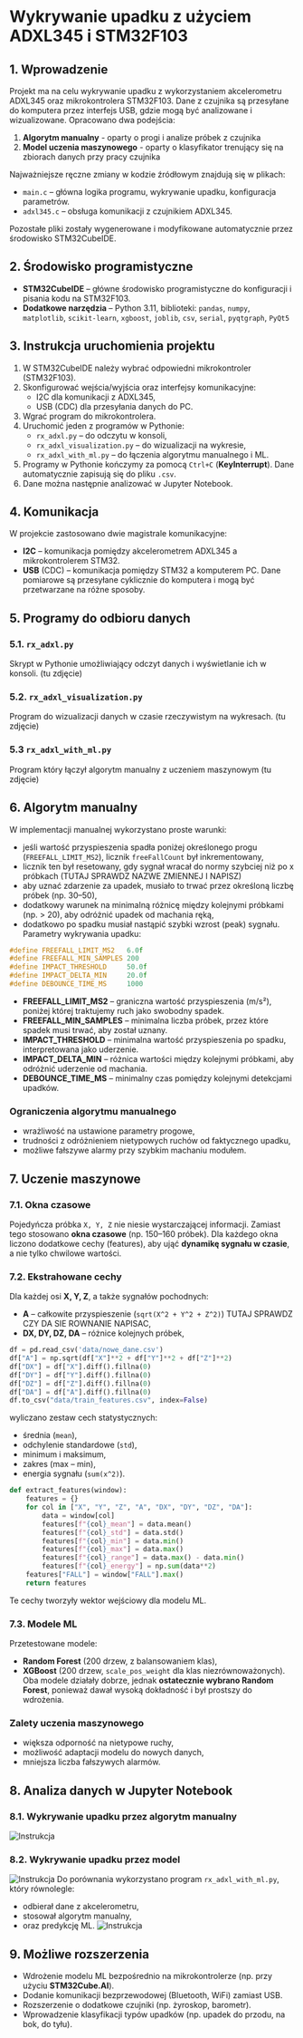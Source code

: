 # Wykrywanie upadku z użyciem ADXL345 i STM32F103

## 1. Wprowadzenie
Projekt ma na celu wykrywanie upadku z wykorzystaniem akcelerometru ADXL345 oraz mikrokontrolera STM32F103.
Dane z czujnika są przesyłane do komputera przez interfejs USB, gdzie mogą być analizowane i wizualizowane.
Opracowano dwa podejścia:
1. **Algorytm manualny** - oparty o progi i analize próbek z czujnika
2. **Model uczenia maszynowego** - oparty o klasyfikator trenujący się na zbiorach danych przy pracy czujnika

Najważniejsze ręczne zmiany w kodzie źródłowym znajdują się w plikach:
- `main.c` – główna logika programu, wykrywanie upadku, konfiguracja parametrów.
- `adxl345.c` – obsługa komunikacji z czujnikiem ADXL345.

Pozostałe pliki zostały wygenerowane i modyfikowane automatycznie przez środowisko STM32CubeIDE.

## 2. Środowisko programistyczne
- **STM32CubeIDE** – główne środowisko programistyczne do konfiguracji i pisania kodu na STM32F103.
- **Dodatkowe narzędzia** – Python 3.11, biblioteki: `pandas`, `numpy`, `matplotlib`, `scikit-learn`, `xgboost`, `joblib`, `csv`, `serial`, `pyqtgraph`, `PyQt5`

## 3. Instrukcja uruchomienia projektu
1. W STM32CubeIDE należy wybrać odpowiedni mikrokontroler (STM32F103).
2. Skonfigurować wejścia/wyjścia oraz interfejsy komunikacyjne:
   - I2C dla komunikacji z ADXL345,
   - USB (CDC) dla przesyłania danych do PC.
3. Wgrać program do mikrokontrolera.
4. Uruchomić jeden z programów w Pythonie:
   - `rx_adxl.py` – do odczytu w konsoli,
   - `rx_adxl_visualization.py` – do wizualizacji na wykresie,
   - `rx_adxl_with_ml.py` – do łączenia algorytmu manualnego i ML.
5. Programy w Pythonie kończymy za pomocą `Ctrl+C` (**KeyInterrupt**). Dane automatycznie zapisują się do pliku `.csv`.
6. Dane można następnie analizować w Jupyter Notebook.

## 4. Komunikacja
W projekcie zastosowano dwie magistrale komunikacyjne:
- **I2C** – komunikacja pomiędzy akcelerometrem ADXL345 a mikrokontrolerem STM32.
- **USB** (CDC) – komunikacja pomiędzy STM32 a komputerem PC.
Dane pomiarowe są przesyłane cyklicznie do komputera i mogą być przetwarzane na różne sposoby.

## 5. Programy do odbioru danych
### 5.1. `rx_adxl.py`
Skrypt w Pythonie umożliwiający odczyt danych i wyświetlanie ich w konsoli.
(tu zdjęcie)
### 5.2. `rx_adxl_visualization.py`
Program do wizualizacji danych w czasie rzeczywistym na wykresach.
(tu zdjęcie)
### 5.3 `rx_adxl_with_ml.py`
Program który łączył algorytm manualny z uczeniem maszynowym
(tu zdjęcie)

## 6. Algorytm manualny
W implementacji manualnej wykorzystano proste warunki:
- jeśli wartość przyspieszenia spadła poniżej określonego progu (`FREEFALL_LIMIT_MS2`), licznik `freeFallCount` był inkrementowany,
- licznik ten był resetowany, gdy sygnał wracał do normy szybciej niż po x próbkach (TUTAJ SPRAWDZ NAZWE ZMIENNEJ I NAPISZ)
- aby uznać zdarzenie za upadek, musiało to trwać przez określoną liczbę próbek (np. 30–50),
- dodatkowy warunek na minimalną różnicę między kolejnymi próbkami (np. > 20), aby odróżnić upadek od machania ręką,
- dodatkowo po spadku musiał nastąpić szybki wzrost (peak) sygnału.
Parametry wykrywania upadku:
```c
#define FREEFALL_LIMIT_MS2   6.0f
#define FREEFALL_MIN_SAMPLES 200
#define IMPACT_THRESHOLD     50.0f
#define IMPACT_DELTA_MIN     20.0f
#define DEBOUNCE_TIME_MS     1000
```
- **FREEFALL_LIMIT_MS2** – graniczna wartość przyspieszenia (m/s²), poniżej której traktujemy ruch jako swobodny spadek.
- **FREEFALL_MIN_SAMPLES** – minimalna liczba próbek, przez które spadek musi trwać, aby został uznany.
- **IMPACT_THRESHOLD** – minimalna wartość przyspieszenia po spadku, interpretowana jako uderzenie.
- **IMPACT_DELTA_MIN** – różnica wartości między kolejnymi próbkami, aby odróżnić uderzenie od machania.
- **DEBOUNCE_TIME_MS** – minimalny czas pomiędzy kolejnymi detekcjami upadków.
### Ograniczenia algorytmu manualnego
- wrażliwość na ustawione parametry progowe,
- trudności z odróżnieniem nietypowych ruchów od faktycznego upadku,
- możliwe fałszywe alarmy przy szybkim machaniu modułem.

## 7. Uczenie maszynowe
### 7.1. Okna czasowe
Pojedyńcza próbka `X, Y, Z` nie niesie wystarczającej informacji. Zamiast tego stosowano **okna czasowe** (np. 150–160 próbek).
Dla każdego okna liczono dodatkowe cechy (features), aby ująć **dynamikę sygnału w czasie**, a nie tylko chwilowe wartości.

### 7.2. Ekstrahowane cechy
Dla każdej osi **X, Y, Z**, a także sygnałów pochodnych:
- **A** – całkowite przyspieszenie (`sqrt(X^2 + Y^2 + Z^2)`) TUTAJ SPRAWDZ CZY DA SIE ROWNANIE NAPISAC,
- **DX, DY, DZ, DA** – różnice kolejnych próbek,
```python
df = pd.read_csv('data/nowe_dane.csv')
df["A"] = np.sqrt(df["X"]**2 + df["Y"]**2 + df["Z"]**2)
df["DX"] = df["X"].diff().fillna(0)
df["DY"] = df["Y"].diff().fillna(0)
df["DZ"] = df["Z"].diff().fillna(0)
df["DA"] = df["A"].diff().fillna(0)
df.to_csv("data/train_features.csv", index=False)
```

wyliczano zestaw cech statystycznych:
- średnia (`mean`),
- odchylenie standardowe (`std`),
- minimum i maksimum,
- zakres (max – min),
- energia sygnału (`sum(x^2)`).
```python
def extract_features(window):
    features = {}
    for col in ["X", "Y", "Z", "A", "DX", "DY", "DZ", "DA"]:
        data = window[col]
        features[f"{col}_mean"] = data.mean()
        features[f"{col}_std"] = data.std()
        features[f"{col}_min"] = data.min()
        features[f"{col}_max"] = data.max()
        features[f"{col}_range"] = data.max() - data.min()
        features[f"{col}_energy"] = np.sum(data**2)
    features["FALL"] = window["FALL"].max()
    return features
```

Te cechy tworzyły wektor wejściowy dla modelu ML.

### 7.3. Modele ML
Przetestowane modele:
- **Random Forest** (200 drzew, z balansowaniem klas),
- **XGBoost** (200 drzew, `scale_pos_weight` dla klas niezrównoważonych).
Oba modele działały dobrze, jednak **ostatecznie wybrano Random Forest**, ponieważ dawał wysoką dokładność i był prostszy do wdrożenia.
### Zalety uczenia maszynowego
- większa odporność na nietypowe ruchy,
- możliwość adaptacji modelu do nowych danych,
- mniejsza liczba fałszywych alarmów.

## 8. Analiza danych w Jupyter Notebook
### 8.1. Wykrywanie upadku przez algorytm manualny
![Instrukcja](Plots/manual.png)
### 8.2. Wykrywanie upadku przez model
![Instrukcja](Plots/model.png)
Do porównania wykorzystano program `rx_adxl_with_ml.py`, który równolegle:
- odbierał dane z akcelerometru,
- stosował algorytm manualny,
- oraz predykcję ML.
![Instrukcja](Plots/modelvsmanual.png)

## 9. Możliwe rozszerzenia
- Wdrożenie modelu ML bezpośrednio na mikrokontrolerze (np. przy użyciu **STM32Cube.AI**).
- Dodanie komunikacji bezprzewodowej (Bluetooth, WiFi) zamiast USB.
- Rozszerzenie o dodatkowe czujniki (np. żyroskop, barometr).
- Wprowadzenie klasyfikacji typów upadków (np. upadek do przodu, na bok, do tyłu).
